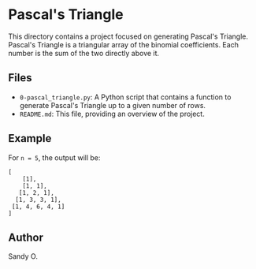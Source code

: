 # Pascal's Triangle

This directory contains a project focused on generating Pascal's Triangle. Pascal's Triangle is a triangular array of the binomial coefficients. Each number is the sum of the two directly above it.

## Files

- `0-pascal_triangle.py`: A Python script that contains a function to generate Pascal's Triangle up to a given number of rows.
- `README.md`: This file, providing an overview of the project.

## Example

For `n = 5`, the output will be:

```
[
    [1],
    [1, 1],
   [1, 2, 1],
  [1, 3, 3, 1],
 [1, 4, 6, 4, 1]
]
```

## Author

Sandy O.